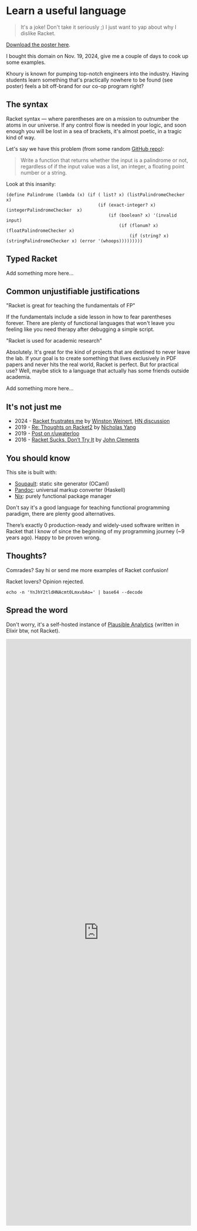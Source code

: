 # Learn a useful language

> It's a joke! Don't take it seriously ;) I just want to yap about why I dislike
> Racket.

[Download the poster here](/poster.pdf).

I bought this domain on Nov. 19, 2024, give me a couple of days to cook up some
examples.

Khoury is known for pumping top-notch engineers into the industry. Having
students learn something that's practically nowhere to be found (see poster)
feels a bit off-brand for our co-op program right?

## The syntax

Racket syntax — where parentheses are on a mission to outnumber the atoms in our
universe. If any control flow is needed in your logic, and soon enough you will
be lost in a sea of brackets, it's almost poetic, in a tragic kind of way.

Let's say we have this problem (from some random
[GitHub repo](https://github.com/MarkHarrison03/Racket/blob/a54b94ec9d6bfe21657afbddb85aa692e98ec039/Palindrome%20Checker#L9-L15)):

> Write a function that returns whether the input is a palindrome or not,
> regardless of if the input value was a list, an integer, a floating point
> number or a string.

Look at this insanity:

```rkt
(define Palindrome (lambda (x) (if ( list? x) (listPalindromeChecker x)
                                   (if (exact-integer? x) (integerPalindromeChecker  x)
                                       (if (boolean? x) '(invalid input)
                                           (if (flonum? x) (floatPalindromeChecker x)
                                               (if (string? x) (stringPalindromeChecker x) (error '(whoops)))))))))
```

## Typed Racket

Add something more here...

## Common unjustifiable justifications

"Racket is great for teaching the fundamentals of FP"

If the fundamentals include a side lesson in how to fear parentheses forever.
There are plenty of functional languages that won't leave you feeling like you
need therapy after debugging a simple script.

"Racket is used for academic research"

Absolutely. It's great for the kind of projects that are destined to never leave
the lab. If your goal is to create something that lives exclusively in PDF
papers and never hits the real world, Racket is perfect. But for practical use?
Well, maybe stick to a language that actually has some friends outside academia.

Add something more here...

## It's not just me

- 2024 -
  [Racket frustrates me](https://web.archive.org/web/20240110183908/https://blog.winny.tech/posts/racket-frustrates-me)
  by [Winston Weinert](https://winny.tech),
  [HN discussion](https://news.ycombinator.com/item?id=36541758)
- 2019 -
  [Re: Thoughts on Racket2](https://news.ycombinator.com/item?id=20734389) by
  [Nicholas Yang](https://nicholasyang.com)
- 2019 -
  [Post on r/uwaterloo](https://www.reddit.com/r/uwaterloo/comments/dkb55e/i_hate_racket)
- 2016 -
  [Racket Sucks, Don’t Try It](https://www.brinckerhoff.org/blog/2016/04/25/racket-sucks-don-t-try-it)
  by [John Clements](https://www.brinckerhoff.org/index.html)

## You should know

This site is built with:

- [Soupault](https://github.com/pataphysicalsociety/soupault): static site
  generator (OCaml)
- [Pandoc](https://github.com/jgm/pandoc): universal markup converter (Haskell)
- [Nix](https://github.com/nixos/nix): purely functional package manager

Don't say it's a good language for teaching functional programming paradigm,
there are plenty good alternatives.

There’s exactly 0 production-ready and widely-used software written in Racket
that I know of since the beginning of my programming journey (~9 years ago).
Happy to be proven wrong.

## Thoughts?

Comrades? Say hi or send me more examples of Racket confusion!

Racket lovers? Opinion rejected.

```shell
echo -n 'YnJhY2tldHNAcmt0LmxvbAo=' | base64 --decode
```

## Spread the word

Don't worry, it's a self-hosted instance of
[Plausible Analytics](https://github.com/plausible/analytics) (written in Elixir
btw, not Racket).

<iframe
    plausible-embed
    src="https://stats.rkt.lol/share/rkt.lol?auth=Hdi1lJ1AZvsf8XzrOvcf6&embed=true&theme=dark&background=%232E3440"
    frameborder="0"
    loading="lazy"
    scrolling="no"
    style="width: 100%; min-width: 100%; height: 1600px;"
    title="Plausible Analytics"
>
</iframe>
<script async src="https://stats.rkt.lol/js/embed.host.js"></script>
